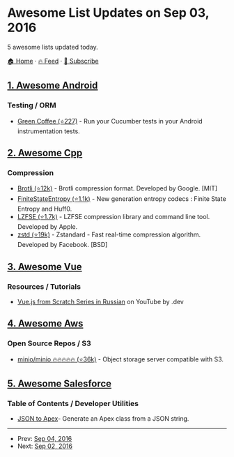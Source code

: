 # Awesome List Updates on Sep 03, 2016

5 awesome lists updated today.

[🏠 Home](/README.md) · [🔥 Feed](https://test.trackawesomelist.com/feed.xml) · [📮 Subscribe](https://trackawesomelist.us17.list-manage.com/subscribe?u=d2f0117aa829c83a63ec63c2f&id=36a103854c)



## [1. Awesome Android](/content/JStumpp/awesome-android/README.md)

### Testing / ORM

*   [Green Coffee (⭐227)](https://github.com/mauriciotogneri/green-coffee) - Run your Cucumber tests in your Android instrumentation tests.

## [2. Awesome Cpp](/content/fffaraz/awesome-cpp/README.md)

### Compression

*   [Brotli (⭐12k)](https://github.com/google/brotli) - Brotli compression format. Developed by Google. \[MIT]
*   [FiniteStateEntropy (⭐1.1k)](https://github.com/Cyan4973/FiniteStateEntropy) - New generation entropy codecs : Finite State Entropy and Huff0.
*   [LZFSE (⭐1.7k)](https://github.com/lzfse/lzfse) - LZFSE compression library and command line tool. Developed by Apple.
*   [zstd (⭐19k)](https://github.com/facebook/zstd) - Zstandard - Fast real-time compression algorithm. Developed by Facebook. \[BSD]

## [3. Awesome Vue](/content/vuejs/awesome-vue/README.md)

### Resources / Tutorials

*   [Vue.js from Scratch Series in Russian](https://www.youtube.com/playlist?list=PL5r0NkdgM0UOxb4Hl81FV5UIgexwTf8h7) on YouTube by .dev

## [4. Awesome Aws](/content/donnemartin/awesome-aws/README.md)

### Open Source Repos / S3

*   [minio/minio :fire::fire::fire::fire::fire: (⭐36k)](https://github.com/minio/minio) - Object storage server compatible with S3.

## [5. Awesome Salesforce](/content/mailtoharshit/awesome-salesforce/README.md)

### Table of Contents / Developer Utilities

*   [JSON to Apex](https://www.adminbooster.com/tool/json2apex)- Generate an Apex class from a JSON string.

---

- Prev: [Sep 04, 2016](/content/2016/09/04/README.md)
- Next: [Sep 02, 2016](/content/2016/09/02/README.md)